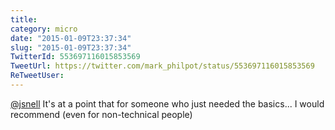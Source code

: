 ```yaml
---
title: 
category: micro
date: "2015-01-09T23:37:34"
slug: "2015-01-09T23:37:34"
TwitterId: 553697116015853569
TweetUrl: https://twitter.com/mark_philpot/status/553697116015853569
ReTweetUser: 
---
```


[@jsnell](https://twitter.com/jsnell) It's at a point that for someone who just needed the basics... I would recommend (even for non-technical people)